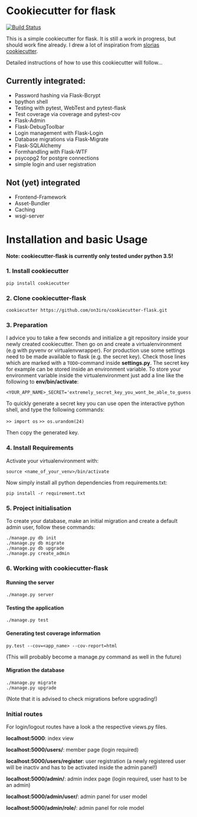 # Cookiecutter for flask

[![Build Status](https://travis-ci.org/on3iro/cookiecutter-flask.svg)](https://travis-ci.org/on3iro/cookiecutter-flask)

This is a simple cookiecutter for flask. It is still a work in progress, but should work fine already. I drew a lot of inspiration from [slorias cookiecutter](https://github.com/sloria/cookiecutter-flask).

Detailed instructions of how to use this cookiecutter will follow...

## Currently integrated:
* Password hashing via Flask-Bcrypt
* bpython shell
* Testing with pytest, WebTest and pytest-flask
* Test coverage via coverage and pytest-cov
* Flask-Admin
* Flask-DebugToolbar
* Login management with Flask-Login
* Database migrations via Flask-Migrate
* Flask-SQLAlchemy
* Formhandling with Flask-WTF
* psycopg2 for postgre connections
* simple login and user registration

## Not (yet) integrated
* Frontend-Framework
* Asset-Bundler
* Caching
* wsgi-server


# Installation and basic Usage
__Note: cookiecutter-flask is currently only tested under python 3.5!__

### 1. Install cookiecutter

    pip install cookiecutter

### 2. Clone cookiecutter-flask

    cookiecutter https://github.com/on3iro/cookiecutter-flask.git

### 3. Preparation
I advice you to take a few seconds and initialize a git repository inside
your newly created cookiecutter. Then go on and create a virtualenvironment
(e.g with pyvenv or virtualenvwrapper). For production use some settings need
to be made available to flask (e.g. the secret key). Check those lines which
are marked with a ```TODO```-command inside **settings.py**. The secret key for
example can be stored inside an environment variable.
To store your environment variable inside the virtualenvironment just add a
line like the following to **env/bin/activate**:
    
    <YOUR_APP_NAME>_SECRET='extremely_secret_key_you_wont_be_able_to_guess'

To quickly generate a secret key you can use open the interactive python shell,
and type the following commands:

```>> import os```
```>> os.urandom(24)```

Then copy the generated key.

### 4. Install Requirements
Activate your virtualenvironment with:
    
    source <name_of_your_venv>/bin/activate

Now simply install all python dependencies from requirements.txt:
    
    pip install -r requirement.txt

### 5. Project initialisation
To create your database, make an initial migration and create a default admin
user, follow these commands:

    ./manage.py db init
    ./manage.py db migrate
    ./manage.py db upgrade
    ./manage.py create_admin

### 6. Working with cookiecutter-flask

#### Running the server
    
    ./manage.py server

#### Testing the application

    ./manage.py test

#### Generating test coverage information

    py.test --cov=<app_name> --cov-report=html

(This will probably become a manage.py command as well in the future)

#### Migration the database

    ./manage.py migrate
    ./manage.py upgrade

(Note that it is advised to check migrations before upgrading!)

### Initial routes
For login/logout routes have a look a the respective views.py files.

__localhost:5000__: index view

__localhost:5000/users/__: member page (login required)

__localhost:5000/users/register__: user registration (a newly registered user
will be inactiv and has to be activated inside the admin panel!)

__localhost:5000/admin/__: admin index page (login required, user hast to be an
admin)

__localhost:5000/admin/user/__: admin panel for user model

__localhost:5000/admin/role/__: admin panel for role model
